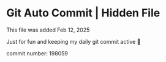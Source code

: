 # Git Auto Commit | Hidden File

This file was added Feb 12, 2025

Just for fun and keeping my daily git commit active 🤪

commit number: 198059
